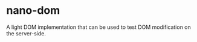 # nano-dom

A light DOM implementation that can be used to test DOM modification on the server-side.
